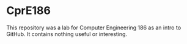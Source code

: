 # CprE186

This repository was a lab for Computer Engineering 186 as an intro to GitHub.
It contains nothing useful or interesting.
